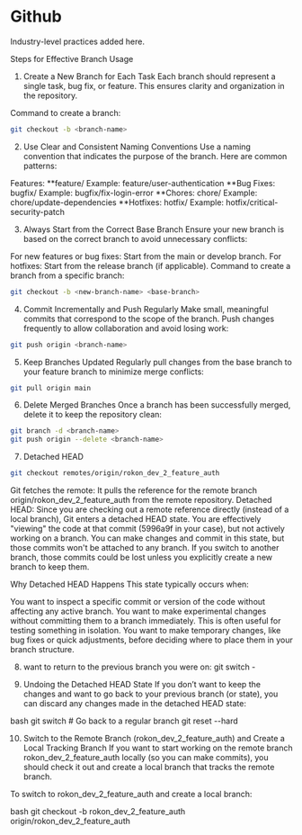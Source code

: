 # Github
Industry-level practices added here.


Steps for Effective Branch Usage
1. Create a New Branch for Each Task
Each branch should represent a single task, bug fix, or feature. This ensures clarity and organization in the repository.

Command to create a branch:

```bash
git checkout -b <branch-name>
```


2. Use Clear and Consistent Naming Conventions
Use a naming convention that indicates the purpose of the branch. Here are common patterns:

Features:
**feature/<feature-name>
Example: feature/user-authentication
**Bug Fixes:
bugfix/<bug-description>
Example: bugfix/fix-login-error
**Chores:
chore/<task-name>
Example: chore/update-dependencies
**Hotfixes:
hotfix/<urgent-fix>
Example: hotfix/critical-security-patch


3. Always Start from the Correct Base Branch
Ensure your new branch is based on the correct branch to avoid unnecessary conflicts:

For new features or bug fixes: Start from the main or develop branch.
For hotfixes: Start from the release branch (if applicable).
Command to create a branch from a specific branch:

```bash
git checkout -b <new-branch-name> <base-branch>
```


4. Commit Incrementally and Push Regularly
Make small, meaningful commits that correspond to the scope of the branch.
Push changes frequently to allow collaboration and avoid losing work:
```bash
git push origin <branch-name>
```


5. Keep Branches Updated
Regularly pull changes from the base branch to your feature branch to minimize merge conflicts:

```bash
git pull origin main
```

6. Delete Merged Branches
Once a branch has been successfully merged, delete it to keep the repository clean:

```bash
git branch -d <branch-name>
git push origin --delete <branch-name>
```


7. Detached HEAD
```bash
git checkout remotes/origin/rokon_dev_2_feature_auth

```
Git fetches the remote: It pulls the reference for the remote branch origin/rokon_dev_2_feature_auth from the remote repository.
Detached HEAD: Since you are checking out a remote reference directly (instead of a local branch), Git enters a detached HEAD state. You are effectively "viewing" the code at that commit (5996a9f in your case), but not actively working on a branch.
You can make changes and commit in this state, but those commits won't be attached to any branch. If you switch to another branch, those commits could be lost unless you explicitly create a new branch to keep them.


Why Detached HEAD Happens
This state typically occurs when:

You want to inspect a specific commit or version of the code without affecting any active branch.
You want to make experimental changes without committing them to a branch immediately. This is often useful for testing something in isolation.
You want to make temporary changes, like bug fixes or quick adjustments, before deciding where to place them in your branch structure.



8. want to return to the previous branch you were on:
git switch -

9. Undoing the Detached HEAD State
If you don’t want to keep the changes and want to go back to your previous branch (or state), you can discard any changes made in the detached HEAD state:

bash
git switch <branch-name>  # Go back to a regular branch
git reset --hard    


10. Switch to the Remote Branch (rokon_dev_2_feature_auth) and Create a Local Tracking Branch
If you want to start working on the remote branch rokon_dev_2_feature_auth locally (so you can make commits), you should check it out and create a local branch that tracks the remote branch.

To switch to rokon_dev_2_feature_auth and create a local branch:

bash
git checkout -b rokon_dev_2_feature_auth origin/rokon_dev_2_feature_auth
